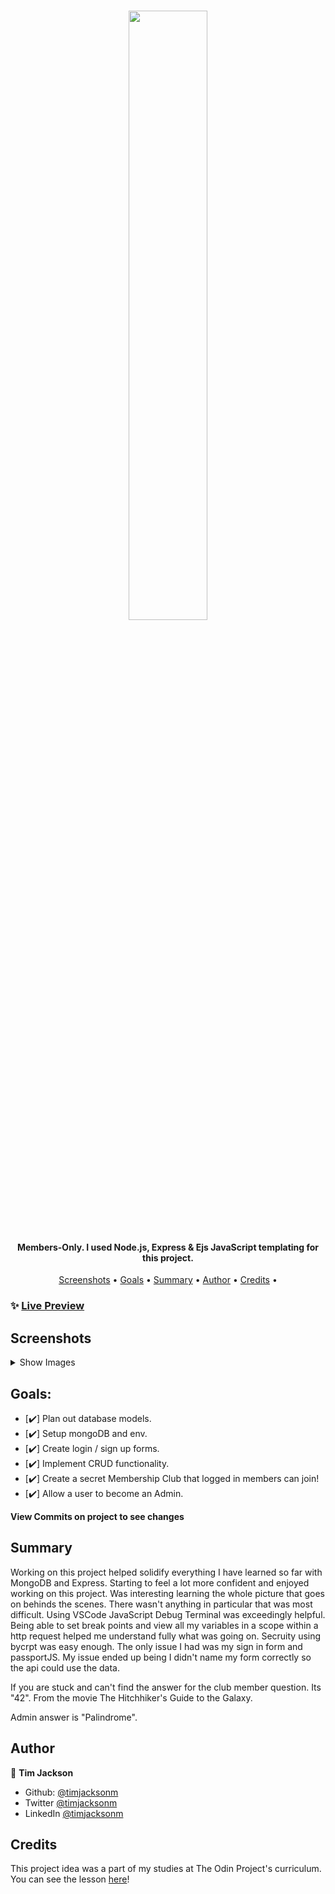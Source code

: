 <h1 align="center">
   <image src="/src/assets/readmelogo.png" width="50%"> 
</h1>

<h4 align="center">Members-Only. I used Node.js, Express & Ejs JavaScript templating for this project.</h4>
<p align="center">
  <a href="#screenshots">Screenshots</a> •
  <a href="#goals">Goals</a> •
  <a href="#summary">Summary</a> •
  <a href="#author">Author</a> •
  <a href="#credits">Credits</a> •
</p>

### ✨ [Live Preview](https://still-everglades-26654.herokuapp.com/)

## Screenshots

<details>
  <summary>Show Images</summary>

<image src="">

</details>

## Goals:

- [✔️] Plan out database models.
- [✔️] Setup mongoDB and env.
- [✔️] Create login / sign up forms.
- [✔️] Implement CRUD functionality.
- [✔️] Create a secret Membership Club that logged in members can join!
- [✔️] Allow a user to become an Admin.

**View Commits on project to see changes**

## Summary

   <p>
Working on this project helped solidify everything I have learned so far with MongoDB and Express. Starting to feel a lot more confident and enjoyed working on this project. Was interesting learning the whole picture that goes on behinds the scenes. There wasn't anything in particular that was most difficult. Using VSCode JavaScript Debug Terminal was exceedingly helpful. Being able to set break points and view all my variables in a scope within a http request helped me understand fully what was going on. Secruity using bycrpt was easy enough. The only issue I had was my sign in form and passportJS. My issue ended up being I didn't name my form correctly so the api could use the data.
    </p>
    <p>
If you are stuck and can't find the answer for the club member question. Its "42". From the movie The Hitchhiker's Guide to the Galaxy.
    </p>
    <p>
Admin answer is "Palindrome".
   </p>

## Author

👤 **Tim Jackson**

- Github: [@timjacksonm](https://github.com/timjacksonm)
- Twitter [@timjacksonm](https://twitter.com/timjacksonm)
- LinkedIn [@timjacksonm](https://linkedin.com/in/timjacksonm)

## Credits

This project idea was a part of my studies at The Odin Project's curriculum. You can see the lesson <a href="https://www.theodinproject.com/paths/full-stack-javascript/courses/nodejs/lessons/members-only" target="_blank">here</a>!

